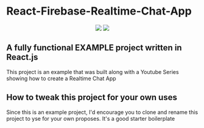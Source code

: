 # React-Firebase-Realtime-Chat-App

<p align="center">
<img src="https://img.shields.io/badge/react-%2320232a.svg?style=for-the-badge&logo=react&logoColor=%2361DAFB">
<img src="https://img.shields.io/badge/firebase-%23039BE5.svg?style=for-the-badge&logo=firebase">
</p>

## A fully functional EXAMPLE project written in React.js

This project is an example that was built along with a Youtube Series showing how to create a Realtime Chat App

## How to tweak this project for your own uses

Since this is an example project, I'd encourage you to clone and rename this project to yse for your own proposes. It's a good starter boilerplate

